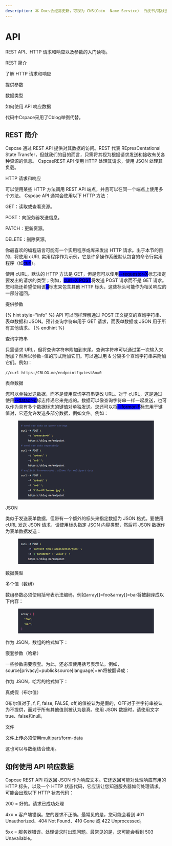 ```yaml
---
description: 本 Docs会经常更新，可视为 CNS(Coin  Name Service） 白皮书/路线图。
---
```


# API

REST API、HTTP 请求和响应以及参数的入门读物。​

REST 简介​

了解 HTTP 请求和响应​

提供参数​

数据类型​

如何使用 API 响应数据​

代码中Cspace采用了Cblog举例代替。



## REST 简介​

Cspcae 通过 REST API 提供对其数据的访问。REST 代表 REpresCentational State Transfer，但就我们的目的而言，只需将其视为根据请求发送和接收有关各种资源的信息。 CspcaeREST API 使用 HTTP 处理其请求，使用 JSON 处理其负载。



HTTP 请求和响应​

可以使用某些 HTTP 方法调用 REST API 端点，并且可以在同一个端点上使用多个方法。 Cspcae API 通常会使用以下 HTTP 方法：

GET：读取或查看资源。​

POST：向服务器发送信息。​

PATCH：更新资源。​

DELETE：删除资源。​

你最喜欢的编程语言可能有一个实用程序或库来发出 HTTP 请求。出于本节的目的，将使用 cURL 实用程序作为示例，它是许多操作系统默认包含的命令行实用程序（如<mark style="background-color:blue;">curl</mark>）。

使用 cURL，默认的 HTTP 方法是 GET，但是您可以使用<mark style="background-color:blue;">--requestor-X</mark>标志指定要发出的请求的类型；例如，<mark style="background-color:blue;">curl -X POST</mark>将发送 POST 请求而不是 GET 请求。您可能还希望使用该<mark style="background-color:blue;">-i</mark>标志来包含其他 HTTP 标头，这些标头可能作为相关响应的一部分返回。​

提供参数​

{% hint style="info" %}
API 可以同样理解通过 POST 正文提交的查询字符串、表单数据和 JSON。预计查询字符串用于 GET 请求，而表单数据或 JSON 用于所有其他请求。​
{% endhint %}

查询字符串​

只需请求 URL，但将查询字符串附加到末尾。查询字符串可以通过第一次输入来附加？然后以参数=值的形式附加它们。可以通过用 & 分隔多个查询字符串来附加它们。例如：​

```
//curl https:/CBLOG.me/endpoint?q=test&n=0
```



表单数据​

您可以单独发送数据，而不是使用查询字符串更改 URL。对于 cURL，这是通过使用<mark style="background-color:blue;">--dataor-d</mark>标志传递它来完成的。数据可以像查询字符串一样一起发送，也可以作为具有多个数据标志的键值对单独发送。您还可以将<mark style="background-color:blue;">--formor-F</mark>标志用于键值对，它还允许发送多部分数据，例如文件。例如：​



<figure><img src="../.gitbook/assets/image (11).png" alt=""><figcaption></figcaption></figure>



JSON​

类似于发送表单数据，但带有一个额外的标头来指定数据为 JSON 格式。要使用 cURL 发送 JSON 请求，请使用标头指定 JSON 内容类型，然后将 JSON 数据作为表单数据发送：​

<figure><img src="../.gitbook/assets/image (2).png" alt=""><figcaption></figcaption></figure>



数据类型​

多个值（数组）​

数组参数必须使用括号表示法编码，例如array\[]=foo\&array\[]=bar将被翻译成以下内容：​

<figure><img src="../.gitbook/assets/image (13).png" alt=""><figcaption></figcaption></figure>



作为 JSON，数组的格式如下：​

嵌套参数（哈希）​

一些参数需要嵌套。为此，还必须使用括号表示法。例如，source\[privacy]=public\&source\[language]=en将被翻译成：​

作为 JSON，哈希的格式如下：​

真或假（布尔值）​

0布尔值对于, f, F, false, FALSE, off,的值被认为是假的，OFF对于空字符串被认为不提供，而对于所有其他值则被认为是真。使用 JSON 数据时，请使用文字true、false和null。​

文件​

文件上传必须使用multipart/form-data​

这也可以与数组结合使用。​



## 如何使用 API 响应数据​

&#x20; Cspcae REST API 将返回 JSON 作为响应文本。它还返回可能对处理响应有用的 HTTP 标头，以及一个 HTTP 状态代码，它应该让您知道服务器如何处理请求。可能会出现以下 HTTP 状态代码：​

200 = 好的。请求已成功处理​

4xx = 客户端错误。您的要求不正确。最常见的是，您可能会看到 401 Unauthorized、404 Not Found、410 Gone 或 422 Unprocessed。​

5xx = 服务器错误。处理请求时出现问题。最常见的是，您可能会看到 503 Unavailable。​
